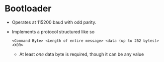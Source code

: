 # Bootloader

* Operates at 115200 baud with odd parity.

* Implements a protocol structured like so
    ```
    <Command Byte> <Length of entire message> <data (up to 252 bytes)> <XOR>
    ```
    * At least _one_ data byte is required, though it can be any value
